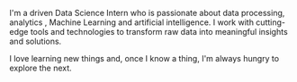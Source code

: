 I'm a driven Data Science Intern who is passionate about data processing, analytics , Machine Learning and artificial intelligence. I work with cutting-edge tools and technologies to transform raw data into meaningful insights and solutions.

I love learning new things and, once I know a thing, I'm always hungry to explore the next.

<!---
lavanyagalgali/lavanyagalgali is a ✨ special ✨ repository because its `README.md` (this file) appears on your GitHub profile.
You can click the Preview link to take a look at your changes.
--->
